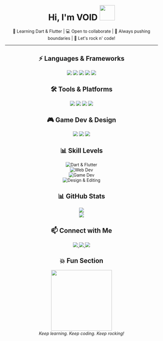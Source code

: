 <h1 align="center">
  <b>Hi, I'm VOID</b>
  <img src="https://media.giphy.com/media/hvRJCLFzcasrR4ia7z/giphy.gif" width="50">
</h1>

<p align="center">
  🌱 Learning Dart & Flutter | 💻 Open to collaborate | 🚀 Always pushing boundaries | 🤘 Let's rock n' code!
</p>

---

<div align="center">

<h2>⚡ Languages & Frameworks</h2>
<p>
  <img src="https://img.shields.io/badge/Dart-0175C2?style=for-the-badge&logo=dart&logoColor=white&animation=spin" />
  <img src="https://img.shields.io/badge/Flutter-02569B?style=for-the-badge&logo=flutter&logoColor=white&animation=spin" />
  <img src="https://img.shields.io/badge/HTML-E34F26?style=for-the-badge&logo=html5&logoColor=white" />
  <img src="https://img.shields.io/badge/CSS-1572B6?style=for-the-badge&logo=css3&logoColor=white" />
  <img src="https://img.shields.io/badge/JavaScript-F7DF1E?style=for-the-badge&logo=javascript&logoColor=black" />
</p>

<h2>🛠️ Tools & Platforms</h2>
<p>
  <img src="https://img.shields.io/badge/-Docker-blue?style=for-the-badge&logo=docker&logoColor=white" />
  <img src="https://img.shields.io/badge/-Firebase-yellow?style=for-the-badge&logo=firebase&logoColor=black" />
  <img src="https://img.shields.io/badge/Linux-black?style=for-the-badge&logo=linux&logoColor=white" />
  <img src="https://img.shields.io/badge/Ubuntu-orange?style=for-the-badge&logo=ubuntu&logoColor=white" />
</p>

<h2>🎮 Game Dev & Design</h2>
<p>
  <img src="https://img.shields.io/badge/Unity-black?style=for-the-badge&logo=unity&logoColor=white" />
  <img src="https://img.shields.io/badge/Roblox-red?style=for-the-badge&logo=roblox&logoColor=white" />
  <img src="https://img.shields.io/badge/Figma-pink?style=for-the-badge&logo=figma&logoColor=white" />
</p>

<h2>📊 Skill Levels</h2>

  ![Dart & Flutter](https://img.shields.io/badge/Dart%20%26%20Flutter-80%25-blue?style=for-the-badge)  
  ![Web Dev](https://img.shields.io/badge/Web%20Dev-70%25-yellow?style=for-the-badge)  
  ![Game Dev](https://img.shields.io/badge/Game%20Dev-50%25-black?style=for-the-badge)  
  ![Design & Editing](https://img.shields.io/badge/Design%20%26%20Editing-60%25-pink?style=for-the-badge)


<h2>📊 GitHub Stats</h2>
<p>
  <a href="https://github.com/void-2smooth">
    <img src="https://github-readme-stats.vercel.app/api?username=void-2smooth&show_icons=true&hide_title=true&count_private=true&theme=radical" />
  </a>
  <br/>
  <a href="https://github.com/void-2smooth">
    <img src="https://github-readme-stats.vercel.app/api/top-langs/?username=void-2smooth&layout=compact&theme=radical" />
  </a>
</p>

<h2>📫 Connect with Me</h2>
<p>
  <a href="https://github.com/void-2smooth">
    <img src="https://img.shields.io/badge/-VOID-black?logo=github&style=for-the-badge" />
  </a>
  <a href="https://www.youtube.com/@Void2.smooth">
    <img src="https://img.shields.io/badge/-Void2.smooth-red?logo=youtube&style=for-the-badge" />
  </a>
  <a href="https://the-real-voiddev.itch.io/">
    <img src="https://img.shields.io/badge/-Itch.io-purple?logo=itch.io&style=for-the-badge" />
  </a>
</p>
<h2>💥 Fun Section</h2>
<p>
  <img src="https://media.giphy.com/media/26tPplGWjN0xLybiU/giphy.gif" width="200" />
  <a href="https://the-real-voiddev.itch.io/">
  
</a>
  <br/>
  <em>Keep learning. Keep coding. Keep rocking!</em>
</p>

</div>

